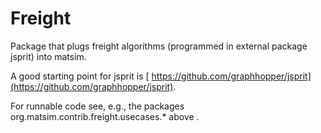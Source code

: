 
# Freight

Package that plugs freight algorithms (programmed in external package jsprit) into matsim.

A good starting point for jsprit is [ https://github.com/graphhopper/jsprit](https://github.com/graphhopper/jsprit).

For runnable code see, e.g., the packages org.matsim.contrib.freight.usecases.* above .

   